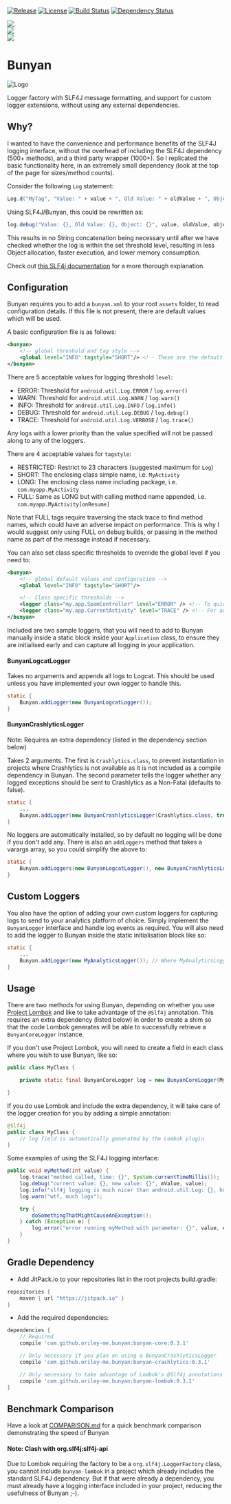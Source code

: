 [![Release](https://jitpack.io/v/com.github.oriley-me/bunyan.svg)](https://jitpack.io/#com.github.oriley-me/bunyan)
[![License](https://img.shields.io/badge/license-Apache%202.0-blue.svg)](http://www.apache.org/licenses/LICENSE-2.0)
[![Build Status](https://travis-ci.org/oriley-me/bunyan.svg?branch=master)](https://travis-ci.org/oriley-me/bunyan)
[![Dependency Status](https://www.versioneye.com/user/projects/571b91d2fcd19a00415b267b/badge.svg?style=flat)](https://www.versioneye.com/user/projects/571b91d2fcd19a00415b267b)

<a href="http://www.methodscount.com/?lib=com.github.oriley-me.bunyan%3Abunyan-core%3A0.3.1"><img src="https://img.shields.io/badge/bunyan_core-methods: 143 | deps: 20 | size: 18 KB-f44336.svg"></img></a>  
<a href="http://www.methodscount.com/?lib=com.github.oriley-me.bunyan%3Abunyan-crashlytics%3A0.3.1"><img src="https://img.shields.io/badge/bunyan_crashlytics-methods: 11 | additional deps: 0 | size: 3 KB-ff9800.svg"></img></a>  
<a href="http://www.methodscount.com/?lib=com.github.oriley-me.bunyan%3Abunyan-lombok%3A0.3.1"><img src="https://img.shields.io/badge/bunyan_lombok-methods: 6 | additional deps: 0 | size: 2 KB-ff9800.svg"></img></a>  

# Bunyan
![Logo](artwork/icon.png)

Logger factory with SLF4J message formatting, and support for custom logger extensions, without using any external
dependencies.

## Why?

I wanted to have the convenience and performance benefits of the SLF4J logging interface, without the overhead of
including the SLF4J dependency (500+ methods), and a third party wrapper (1000+). So I replicated the basic
functionality here, in an extremely small dependency (look at the top of the page for sizes/method counts).

Consider the following `Log` statement:

```java
Log.d("MyTag", "Value: " + value + ", Old Value: " + oldValue + ", Object: " + object.toString());
```

Using SLF4J/Bunyan, this could be rewritten as:
```java
log.debug("Value: {}, Old Value: {}, Object: {}", value, oldValue, object);
```

This results in no String concatenation being necessary until after we have checked whether the log is within the set
threshold level, resulting in less Object allocation, faster execution, and lower memory consumption.

Check out [this SLF4j documentation](http://www.slf4j.org/faq.html#logging_performance) for a more thorough explanation.

## Configuration

Bunyan requires you to add a `bunyan.xml` to your root `assets` folder, to read configuration details. If this file is
not present, there are default values which will be used.

A basic configuration file is as follows:

```xml
<bunyan>
    <!-- global threshold and tag style -->
    <global level="INFO" tagstyle="SHORT"/> <!-- These are the default values -->
</bunyan>
```

There are 5 acceptable values for logging threshold `level`:

 * ERROR:  Threshold for `android.util.Log.ERROR` / `log.error()`
 * WARN:   Threshold for `android.util.Log.WARN` / `log.warn()`
 * INFO:   Threshold for `android.util.Log.INFO` / `log.info()`
 * DEBUG:  Threshold for `android.util.Log.DEBUG` / `log.debug()`
 * TRACE:  Threshold for `android.util.Log.VERBOSE` / `log.trace()`

Any logs with a lower priority than the value specified will not be passed along to any of the loggers.

There are 4 acceptable values for `tagstyle`:

 * RESTRICTED:  Restrict to 23 characters (suggested maximum for `Log`)
 * SHORT:       The enclosing class simple name, i.e. `MyActivity`
 * LONG:        The enclosing class name including package, i.e. `com.myapp.MyActivity`
 * FULL:        Same as LONG but with calling method name appended, i.e. `com.myapp.MyActivity[onResume]`

 Note that FULL tags require traversing the stack trace to find method names, which could have an adverse impact on
 performance. This is why I would suggest only using FULL on debug builds, or passing in the method name as part of
 the message instead if necessary.

You can also set class specific thresholds to override the global level if you need to:

```xml
<bunyan>
    <!-- global default values and configuration -->
    <global level="INFO" tagstyle="SHORT"/>

    <!-- Class specific thresholds -->
    <logger class="my.app.SpamController" level="ERROR" /> <!-- To quieten a particularly noisy class temporarily -->
    <logger class="my.app.CurrentActivity" level="TRACE" /> <!-- For additional logging whilst developing -->
</bunyan>
```


Included are two sample loggers, that you will need to add to Bunyan manually inside a static block inside your
`Application` class, to ensure they are initialised early and can capture all logging in your application.

#### BunyanLogcatLogger

Takes no arguments and appends all logs to Logcat. This should be used unless you have implemented your own logger
to handle this.

```java
static {
    Bunyan.addLogger(new BunyanLogcatLogger());
}
```

#### BunyanCrashlyticsLogger

Note: Requires an extra dependency (listed in the dependency section below)

Takes 2 arguments. The first is `Crashlytics.class`, to prevent instantiation in projects where Crashlytics is not
available as it is not included as a compile dependency in Bunyan. The second parameter tells the logger whether any
logged exceptions should be sent to Crashlytics as a Non-Fatal (defaults to false).

```java
static {
    ...
    Bunyan.addLogger(new BunyanCrashlyticsLogger(Crashlytics.class, true));
}
```

No loggers are automatically installed, so by default no logging will be done if you don't add any. There is also an
`addLoggers` method that takes a varargs array, so you could simplify the above to:

```java
static {
    Bunyan.addLoggers(new BunyanLogcatLogger(), new BunyanCrashlyticsLogger(Crashlytics.class, true));
}
```

## Custom Loggers

You also have the option of adding your own custom loggers for capturing logs to send to your analytics platform of
choice. Simply implement the `BunyanLogger` interface and handle log events as required. You will also need to add
the logger to Bunyan inside the static initialisation block like so:

```java
static {
    ...
    Bunyan.addLogger(new MyAnalyticsLogger()); // Where MyAnalyticsLogger is your custom class
}
```

## Usage

There are two methods for using Bunyan, depending on whether you use [Project Lombok](https://projectlombok.org/) and like
to take advantage of the `@Slf4j` annotation. This requires an extra dependency (listed below) in order to create a shim
so that the code Lombok generates will be able to successfully retrieve a `BunyanCoreLogger` instance.

If you don't use Project Lombok, you will need to create a field in each class where you wish to use Bunyan, like so:

```java
public class MyClass {

    private static final BunyanCoreLogger log = new BunyanCoreLogger(MyClass.class);

}
```

If you do use Lombok and include the extra dependency, it will take care of the logger creation for you
by adding a simple annotation:

```java
@Slf4j
public class MyClass {
    // log field is automatically generated by the Lombok plugin
}
```

Some examples of using the SLF4J logging interface:

```java
public void myMethod(int value) {
    log.trace("method called, time: {}", System.currentTimeMillis());
    log.debug("current value: {}, new value: {}", mValue, value);
    log.info("slf4j logging is much nicer than android.util.Log: {}, how much?: {}", true, Integer.MAX_VALUE);
    log.warn("wtf, much logs");

    try {
        doSomethingThatMightCauseAnException();
    } catch (Exception e) {
        log.error("error running myMethod with parameter: {}", value, e);
    }
}
```

## Gradle Dependency

 * Add JitPack.io to your repositories list in the root projects build.gradle:

```gradle
repositories {
    maven { url "https://jitpack.io" }
}
```

 * Add the required dependencies:

```gradle
dependencies {
    // Required
    compile 'com.github.oriley-me.bunyan:bunyan-core:0.3.1'

    // Only necessary if you plan on using a BunyanCrashlyticsLogger
    compile 'com.github.oriley-me.bunyan:bunyan-crashlytics:0.3.1'

    // Only necessary to take advantage of Lombok's @Slf4j annotations
    compile 'com.github.oriley-me.bunyan:bunyan-lombok:0.3.1'
}
```

## Benchmark Comparison

Have a look at [COMPARISON.md](COMPARISON.md) for a quick benchmark comparison demonstrating the speed of Bunyan

#### Note: Clash with org.slf4j:slf4j-api

Due to Lombok requiring the factory to be a `org.slf4j.LoggerFactory` class, you cannot include `bunyan-lombok` in a
project which already includes the standard SLF4J dependency. But if that were already a dependency, you must already
have a logging interface included in your project, reducing the usefulness of Bunyan ;-).
